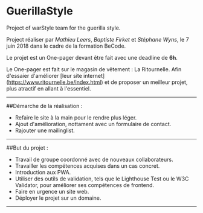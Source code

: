 # GuerillaStyle
Project of warStyle team for the guerilla style.

Project réaliser par *Mathieu Leers*, *Baptiste Firket* et *Stéphane Wyns*, le 7 juin 2018 dans le cadre de la formation BeCode.

Le projet est un One-pager devant être fait avec une deadline de **6h**.

Le One-pager est fait sur le magasin de vêtement : La Ritournelle. Afin d'essaier d'améliorer [leur site internet] (https://www.ritournelle.be/index.html) et de proposer un meilleur projet, plus atractif en allant à l'essentiel.


------------------------------------------------------------------------


##Démarche de la réalisation :

* Refaire le site à la main pour le rendre plus léger.
* Ajout d'amélioration, nottament avec un formulaire de contact.
* Rajouter une mailinglist.



-------------------------------------------------------------------------


##But du projet :

* Travail de groupe coordonné avec de nouveaux collaborateurs.
* Travailler les compétences acquises dans un cas concret.
* Introduction aux PWA.
* Utiliser des outils de validation, tels que le Lighthouse Test ou le W3C Validator, pour améliorer ses compétences de frontend.
* Faire en urgence un site web.
* Déployer le projet sur un domaine.


-----------------------------------------------------------------------


